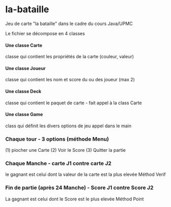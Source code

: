# la-bataille
Jeu de carte "la bataille" dans le cadre du cours Java/UPMC

Le fichier se décompose en 4 classes

#### Une classe Carte
classe qui contient les propriétés de la carte (couleur, valeur)
#### Une classe Joueur
classe qui contient les nom et score du ou des joueur (max 2)
#### Une classe Deck
classe qui contient le paquet de carte - fait appel à la class Carte
#### Une classe Game
class qui définit les divers options de jeu appel dans le main

### Chaque tour - 3 options (méthode Menu)
(1) piocher une Carte
(2) Voir le Score
(3) Quitter la partie

### Chaque Manche - carte J1 contre carte J2
le gagnant est celui dont la valeur de la carte est la plus elevée
Méthod Verif

### Fin de partie (après 24 Manche) - Score J1 contre Score J2
La gagnant est celui dont le Score est le plus elevée
Méthod Point
